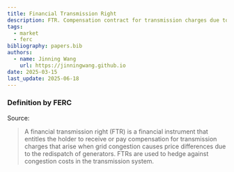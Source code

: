 ```yaml
---
title: Financial Transmission Right
description: FTR. Compensation contract for transmission charges due to grid congestion.
tags:
  - market
  - ferc
bibliography: papers.bib
authors:
  - name: Jinning Wang
    url: https://jinningwang.github.io
date: 2025-03-15
last_update: 2025-06-18
---
```


### Definition by FERC

Source: <d-cite key="ferc2020glossary"></d-cite>

> A financial transmission right (FTR) is a financial instrument that entitles the holder to receive or pay compensation for transmission charges that arise when grid congestion causes price differences due to the redispatch of generators. FTRs are used to hedge against congestion costs in the transmission system.
